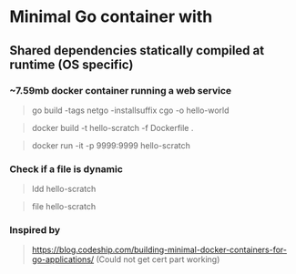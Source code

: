 # Minimal Go container with 
## Shared dependencies statically compiled at runtime (OS specific)
### ~7.59mb docker container running a web service

> go build -tags netgo -installsuffix cgo -o hello-world 

> docker build -t hello-scratch -f Dockerfile .

> docker run -it -p 9999:9999 hello-scratch

### Check if a file is dynamic

> ldd hello-scratch

> file hello-scratch

### Inspired by

> https://blog.codeship.com/building-minimal-docker-containers-for-go-applications/ (Could not get cert part working)
